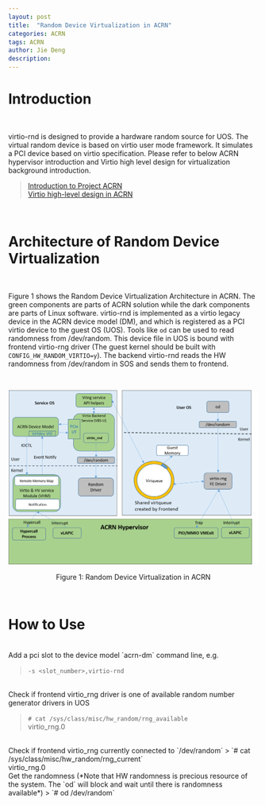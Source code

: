 ```yaml
---
layout: post
title:  "Random Device Virtualization in ACRN"
categories: ACRN
tags: ACRN
author: Jie Deng
description: 
---
```


# Introduction 
<br>

virtio-rnd is designed to provide a hardware random source for UOS. The virtual random device is based on virtio user mode framework. It simulates a PCI device based on virtio specification. Please refer to below ACRN hypervisor introduction and Virtio high level design for virtualization background introduction.

> [Introduction to Project ACRN](https://projectacrn.github.io/latest/introduction/index.html) <br>
[Virtio high-level design in ACRN](https://projectacrn.github.io/latest/developer-guides/virtio-hld.html)

<br>

# Architecture of Random Device Virtualization
<br>

Figure 1 shows the Random Device Virtualization Architecture in ACRN. The green components are parts of ACRN solution while the dark components are parts of Linux software. virtio-rnd is implemented as a virtio legacy device in the ACRN device model (DM), and which is registered as a PCI virtio device to the guest OS (UOS). Tools like `od` can be used to read randomness from /dev/random. This device file in UOS is bound with frontend virtio-rng driver (The guest kernel should be built with `CONFIG_HW_RANDOM_VIRTIO=y`). The backend virtio-rnd reads the HW randomness from /dev/random in SOS and sends them to frontend.

<br>

![random_architecture](/assets/images/acrn-vtrnd/random_architecture.png)
<p align="center">Figure 1: Random Device Virtualization in ACRN</p>

<br>

# How to Use

<br>
Add a pci slot to the device model `acrn-dm` command line, e.g.

> `-s <slot_number>,virtio-rnd`

<br>
Check if frontend virtio_rng driver is one of available random number generator drivers in UOS

> `# cat /sys/class/misc/hw_random/rng_available` <br> virtio_rng.0

<br>
Check if frontend virtio_rng currently connected to `/dev/random`
> `# cat /sys/class/misc/hw_random/rng_current` <br> virtio_rng.0

<br>
Get the randomness (*Note that HW randomness is precious resource of the system. The `od` will block and wait until there is randomness available*)
> `# od /dev/random`
